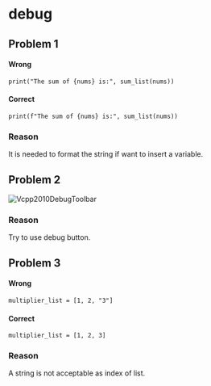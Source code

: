 # debug

## Problem 1
#### Wrong
```
print("The sum of {nums} is:", sum_list(nums))
```
#### Correct
```
print(f"The sum of {nums} is:", sum_list(nums))
```
### Reason
It is needed to format the string if want to insert a variable.

## Problem 2
![Vcpp2010DebugToolbar](https://github.com/yxleong/NTUST-assignments/assets/95266740/5bbcfbf5-2951-4eeb-860c-cf7ef6b82b16)
### Reason
Try to use debug button.

## Problem 3
#### Wrong
```
multiplier_list = [1, 2, "3"]
```
#### Correct
```
multiplier_list = [1, 2, 3]
```
### Reason
A string is not acceptable as index of list.

